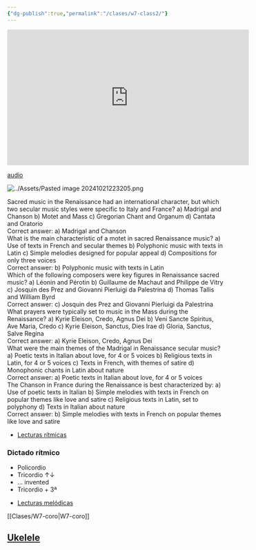 ```yaml
---
{"dg-publish":true,"permalink":"/clases/w7-class2/"}
---
```




<div class="slide">

<iframe width="560" height="315" src="https://www.youtube.com/embed/I4FYhnIgWBI?si=e9wsijaJ2sN2_wbd" title="YouTube video player" frameborder="0" allow="accelerometer; autoplay; clipboard-write; encrypted-media; gyroscope; picture-in-picture; web-share" referrerpolicy="strict-origin-when-cross-origin" allowfullscreen></iframe>

</div>
<div class="slide">

[audio](https://aulamhe.com/mod/resource/view.php?id=33921)

![../Assets/Pasted image 20241021223205.png](/img/user/Assets/Pasted%20image%2020241021223205.png)

</div>
<div class="slide">
  Sacred music in the Renaissance had an international character, but which two secular music styles were specific to Italy and France?
  a) Madrigal and Chanson
  b) Motet and Mass
  c) Gregorian Chant and Organum
  d) Cantata and Oratorio
</div>
<div class="slide">
  Correct answer: a) Madrigal and Chanson
</div>

<div class="slide">
  What is the main characteristic of a motet in sacred Renaissance music?
  a) Use of texts in French and secular themes
  b) Polyphonic music with texts in Latin
  c) Simple melodies designed for popular appeal
  d) Compositions for only three voices
</div>
<div class="slide">
  Correct answer: b) Polyphonic music with texts in Latin
</div>

<div class="slide">
  Which of the following composers were key figures in Renaissance sacred music?
  a) Léonin and Pérotin
  b) Guillaume de Machaut and Philippe de Vitry
  c) Josquin des Prez and Giovanni Pierluigi da Palestrina
  d) Thomas Tallis and William Byrd
</div>
<div class="slide">
  Correct answer: c) Josquin des Prez and Giovanni Pierluigi da Palestrina
</div>

<div class="slide">
  What prayers were typically set to music in the Mass during the Renaissance?
  a) Kyrie Eleison, Credo, Agnus Dei
  b) Veni Sancte Spiritus, Ave Maria, Credo
  c) Kyrie Eleison, Sanctus, Dies Irae
  d) Gloria, Sanctus, Salve Regina
</div>
<div class="slide">
  Correct answer: a) Kyrie Eleison, Credo, Agnus Dei
</div>

<div class="slide">
  What were the main themes of the Madrigal in Renaissance secular music?
  a) Poetic texts in Italian about love, for 4 or 5 voices
  b) Religious texts in Latin, for 4 or 5 voices
  c) Texts in French, with themes of satire
  d) Monophonic chants in Latin about nature
</div>
<div class="slide">
  Correct answer: a) Poetic texts in Italian about love, for 4 or 5 voices
</div>

<div class="slide">
  The Chanson in France during the Renaissance is best characterized by:
  a) Use of poetic texts in Italian
  b) Simple melodies with texts in French on popular themes like love and satire
  c) Religious texts in Latin, set to polyphony
  d) Texts in Italian about nature
</div>
<div class="slide">
  Correct answer: b) Simple melodies with texts in French on popular themes like love and satire
</div>

<div class="slide">

- [Lecturas rítmicas](https://axiomatic-cabin-36f.notion.site/Lecturas-r-tmicas-12579eadeffd8002a747dc941cc6b86c?pvs=4)

</div>
<div class="slide">

### Dictado rítmico

</div>
<div class="slide">

- Policordio
- Tricordio ↑↓
- ... invented
- Tricordio + 3ª

</div>
<div class="slide">

- [Lecturas melódicas](https://axiomatic-cabin-36f.notion.site/Lecturas-mel-dicas-12579eadeffd8005a798e0338f1e5b73?pvs=4)

</div>
<div class="slide">

[[Clases/W7-coro\|W7-coro]]

## [Ukelele](https://axiomatic-cabin-36f.notion.site/Ukelele-12579eadeffd80f28aa0f7875486cf99?pvs=4)

</div>